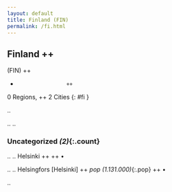 ```yaml
---
layout: default
title: Finland (FIN)
permalink: /fi.html
---
```



## Finland   ++
(FIN)  ++
-                     ++
0 Regions, ++
2 Cities
{: #fi }

.. 




.. 
.. 


### Uncategorized _(2)_{:.count}


..
..
Helsinki  ++
 ++
•

..
..
Helsingfors [Helsinki]  ++
 _pop (1.131.000)_{:.pop} ++
•




.. 
 
